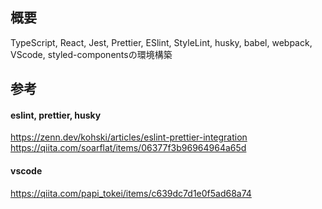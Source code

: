 ## 概要
TypeScript, React, Jest, Prettier, ESlint, StyleLint, husky, babel, webpack, VScode, styled-componentsの環境構築


## 参考

#### eslint, prettier, husky
https://zenn.dev/kohski/articles/eslint-prettier-integration
https://qiita.com/soarflat/items/06377f3b96964964a65d

#### vscode
https://qiita.com/papi_tokei/items/c639dc7d1e0f5ad68a74
